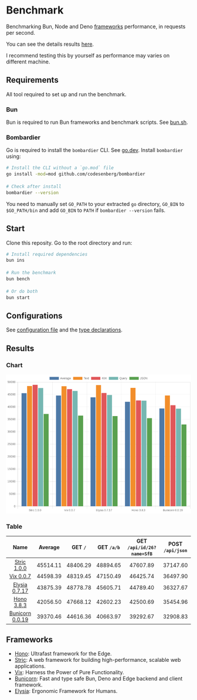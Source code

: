 # Benchmark
Benchmarking Bun, Node and Deno [frameworks](/src) performance, in requests per second.

You can see the details results [here](/results/index.md). 

I recommend testing this by yourself as performance may varies on different machine.

## Requirements
All tool required to set up and run the benchmark.

### Bun
Bun is required to run Bun frameworks and benchmark scripts. See [bun.sh](https://bun.sh).

### Bombardier
Go is required to install the `bombardier` CLI. See [go.dev](https://go.dev).
Install `bombardier` using:
```bash
# Install the CLI without a `go.mod` file
go install -mod=mod github.com/codesenberg/bombardier

# Check after install
bombardier --version
```
You need to manually set `GO_PATH` to your extracted `go` directory, `GO_BIN` to `$GO_PATH/bin` and add `GO_BIN` to `PATH` if `bombardier --version` fails.

## Start
Clone this reposity. Go to the root directory and run:
```bash
# Install required dependencies
bun ins

# Run the benchmark
bun bench

# Or do both
bun start
```

## Configurations
See [configuration file](/config.ts) and the [type declarations](/lib/types.ts). 

## Results

### Chart
![Chart](/results/chart.png)

### Table 


| Name | Average | GET `/` | GET `/a/b` | GET `/api/id/26?name=SfB` | POST `/api/json` |
|  :---: | :---: | :---: | :---: | :---: | :---: |
| [Stric 1.0.0](/results/main/Stric) | 45514.11 | 48406.29 | 48894.65 | 47607.89 | 37147.60 |
| [Vix 0.0.7](/results/main/Vix) | 44598.39 | 48319.45 | 47150.49 | 46425.74 | 36497.90 |
| [Elysia 0.7.17](/results/main/Elysia) | 43875.39 | 48778.78 | 45605.71 | 44789.40 | 36327.67 |
| [Hono 3.8.3](/results/main/Hono) | 42056.50 | 47668.12 | 42602.23 | 42500.69 | 35454.96 |
| [Bunicorn 0.0.19](/results/main/Bunicorn) | 39370.46 | 44616.36 | 40663.97 | 39292.67 | 32908.83 |
## Frameworks
- [Hono](https://hono.dev): Ultrafast framework for the Edge.
- [Stric](https://stricjs.netlify.app): A web framework for building high-performance, scalable web applications.
- [Vix](https://vixeny.dev): Harness the Power of Pure Functionality.
- [Bunicorn](https://bunicorn.js.org): Fast and type safe Bun, Deno and Edge backend and client framework.
- [Elysia](https://elysiajs.com): Ergonomic Framework for Humans.
